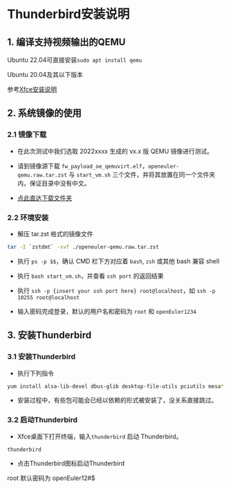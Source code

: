 # Thunderbird安装说明

## 1. 编译支持视频输出的QEMU

Ubuntu 22.04可直接安装`sudo apt install qemu`

Ubuntu 20.04及其以下版本

参考[Xfce安装说明](../../Xfce/Xfce_installation_guide.md)

## 2. 系统镜像的使用

### 2.1 镜像下载

- 在此次测试中我们选取 2022xxxx 生成的 vx.x 版 QEMU 镜像进行测试。

- 请到镜像源下载 `fw_payload_oe_qemuvirt.elf`，`openeuler-qemu.raw.tar.zst` 与 `start_vm.sh` 三个文件，并将其放置在同一个文件夹内，保证目录中没有中文。

- [点此直达下载文件夹]()

### 2.2 环境安装

- 解压 tar.zst 格式的镜像文件

```bash
tar -I `zstdmt` -xvf ./openeuler-qemu.raw.tar.zst
```

- 执行 `ps -p $$`，确认 CMD 栏下方对应着 `bash`, `zsh` 或其他 bash 兼容 shell

- 执行 `bash start_vm.sh`，并查看 `ssh port` 的返回结果

- 执行 `ssh -p {insert your ssh port here} root@localhost`，如 `ssh -p 10255 root@localhost`

- 输入密码完成登录，默认的用户名和密码为 `root` 和 `openEuler1234`

## 3. 安装Thunderbird

### 3.1 安装Thunderbird

- 执行下列指令

```bash
yum install alsa-lib-devel dbus-glib desktop-file-utils pciutils mesa* thunderbird -y
```

- 安装过程中，有些包可能会已经以依赖的形式被安装了，没关系直接跳过。

### 3.2 启动Thunderbird

- Xfce桌面下打开终端，输入`thunderbird` 启动 Thunderbird。

```shell
thunderbird
```

- 点击Thunderbird图标启动Thunderbird

root 默认密码为 openEuler12#$
